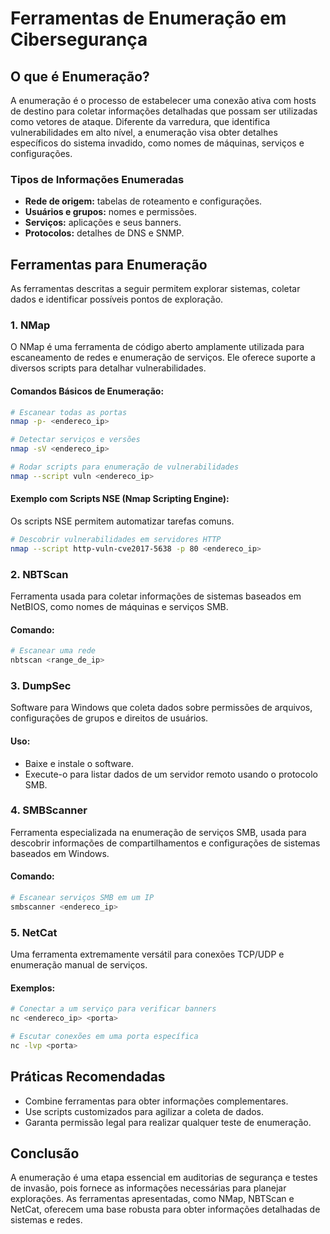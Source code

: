 # Ferramentas de Enumeração em Cibersegurança

## O que é Enumeração?
A enumeração é o processo de estabelecer uma conexão ativa com hosts de destino para coletar informações detalhadas que possam ser utilizadas como vetores de ataque. Diferente da varredura, que identifica vulnerabilidades em alto nível, a enumeração visa obter detalhes específicos do sistema invadido, como nomes de máquinas, serviços e configurações.

### Tipos de Informações Enumeradas
- **Rede de origem:** tabelas de roteamento e configurações.
- **Usuários e grupos:** nomes e permissões.
- **Serviços:** aplicações e seus banners.
- **Protocolos:** detalhes de DNS e SNMP.

## Ferramentas para Enumeração
As ferramentas descritas a seguir permitem explorar sistemas, coletar dados e identificar possíveis pontos de exploração.

### 1. **NMap**
O NMap é uma ferramenta de código aberto amplamente utilizada para escaneamento de redes e enumeração de serviços. Ele oferece suporte a diversos scripts para detalhar vulnerabilidades.

#### Comandos Básicos de Enumeração:
```bash
# Escanear todas as portas
nmap -p- <endereco_ip>

# Detectar serviços e versões
nmap -sV <endereco_ip>

# Rodar scripts para enumeração de vulnerabilidades
nmap --script vuln <endereco_ip>
```

#### Exemplo com Scripts NSE (Nmap Scripting Engine):
Os scripts NSE permitem automatizar tarefas comuns.
```bash
# Descobrir vulnerabilidades em servidores HTTP
nmap --script http-vuln-cve2017-5638 -p 80 <endereco_ip>
```

### 2. **NBTScan**
Ferramenta usada para coletar informações de sistemas baseados em NetBIOS, como nomes de máquinas e serviços SMB.

#### Comando:
```bash
# Escanear uma rede
nbtscan <range_de_ip>
```

### 3. **DumpSec**
Software para Windows que coleta dados sobre permissões de arquivos, configurações de grupos e direitos de usuários.

#### Uso:
- Baixe e instale o software.
- Execute-o para listar dados de um servidor remoto usando o protocolo SMB.

### 4. **SMBScanner**
Ferramenta especializada na enumeração de serviços SMB, usada para descobrir informações de compartilhamentos e configurações de sistemas baseados em Windows.

#### Comando:
```bash
# Escanear serviços SMB em um IP
smbscanner <endereco_ip>
```

### 5. **NetCat**
Uma ferramenta extremamente versátil para conexões TCP/UDP e enumeração manual de serviços.

#### Exemplos:
```bash
# Conectar a um serviço para verificar banners
nc <endereco_ip> <porta>

# Escutar conexões em uma porta específica
nc -lvp <porta>
```

## Práticas Recomendadas
- Combine ferramentas para obter informações complementares.
- Use scripts customizados para agilizar a coleta de dados.
- Garanta permissão legal para realizar qualquer teste de enumeração.

## Conclusão
A enumeração é uma etapa essencial em auditorias de segurança e testes de invasão, pois fornece as informações necessárias para planejar explorações. As ferramentas apresentadas, como NMap, NBTScan e NetCat, oferecem uma base robusta para obter informações detalhadas de sistemas e redes.

